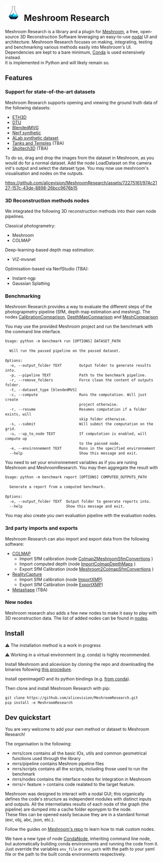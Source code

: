  # ![](./assets/logo-inline.png) Meshroom Research 

Meshroom Research is a library and a plugin for [Meshroom](https://alicevision.org/#meshroom), a free, open-source 3D Reconstruction Software leveraging an easy-to-use [nodal](https://en.wikipedia.org/wiki/Node_graph_architecture) UI and architecture.
Meshroom Research focuses on making, integrating, testing and benchmarking various methods easily into Meshroom's UI.
Dependencies are kept to a bare minimum, [Conda](https://conda.io/projects/conda/en/latest/user-guide/install/index.html) is used extensively instead.  
It is implemented in Python and will likely remain so.

## Features 

### Support for state-of-the-art datasets

Meshroom Research supports opening and viewing the ground truth data of the following datasets:

- [ETH3D](https://www.eth3d.net/overview)
- [DTU](https://roboimagedata.compute.dtu.dk/?page_id=36)
- [BlendedMVG](https://github.com/YoYo000/BlendedMVS)
- [Nerf synthetic](https://www.matthewtancik.com/nerf)
- [ALab synthetic dataset](https://github.com/alicevision/MeshroomResearch/tree/main/alab_dataset)
- [Tanks and Temples](https://www.tanksandtemples.org/) (TBA)
- [Skoltech3D](https://github.com/Skoltech-3D/sk3d_data) (TBA)


To do so, drag and drop the images from the dataset in Meshroom, as you would do for a normal dataset. 
Add the node LoadDataset on the camera init's output and select the dataset type.
You may now use meshroom's visualisation and nodes on the outputs. 

https://github.com/alicevision/MeshroomResearch/assets/72275161/974c2127-157c-43de-8898-26bcc9676b15

### 3D Reconstruction methods nodes

We integrated the following 3D reconstruction methods into their own node pipelines.

Classical photogrametry:
  - Meshroom
  - COLMAP

Deep-learning-based depth map estimation:
  - VIZ-mvsnet

Optimisation-based via NerfStudio  (TBA):
  - Instant-ngp
  - Gaussian Splatting

### Benchmarking

Meshroom Research provides a way to evaluate the different steps of the photograpmetry pipeline (SfM, depth map estimation and meshing).
The nodes [CalibrationComparison](https://github.com/alicevision/MeshroomResearch/blob/main/mrrs/nodes/benchmark/CalibrationComparison.py), [DepthMapComparison](https://github.com/alicevision/MeshroomResearch/blob/main/mrrs/nodes/benchmark/DepthMapComparison.py) and [MeshComparison](https://github.com/alicevision/MeshroomResearch/blob/main/mrrs/nodes/benchmark/MeshComparisonBaptise.py)

You may use the provided Meshroom project and run the benchmark with the command line interface.

```
Usage: python -m benchmark run [OPTIONS] DATASET_PATH

  Will run the passed pipeline on the passed dataset.

Options:
  -o, --output_folder TEXT        Output folder to generate results into.
  -p, --pipeline TEXT             Path to the benchmark pipeline.
  -r, --remove_folders            Force clean the content of outputs folder.
  -t, --dataset_type [blendedMVS]
  -c, --compute                   Runs the computation. Will just create
                                  project otherwise.
  -r, --resume                    Resumes computation if a folder exists, will
                                  skip folder otherwise.
  -s, --submit                    Will submit the computation on the grid.
  -u, --up_to_node TEXT           If computation is enabled, will compute up
                                  to the passed node.
  -e, --environnement TEXT        Runs in the specified environnement
  --help                          Show this message and exit.
```
You need to set your environnement variables as if you are runing Meshroom and MeshroomResearch.
You may then aggregate the result with
```
Usage: python -m benchmark report [OPTIONS] COMPUTED_OUTPUTS_PATH

  Generate a report from a computed benchmark.

Options:
  -o, --output_folder TEXT  Output folder to generate reports into.
  --help                    Show this message and exit.
```

You may also create you own evaluation pipeline with the evaluation nodes.

### 3rd party imports and exports

Meshroom Research can also import and export data from the following software:

- [COLMAP](https://colmap.github.io/)
  - Import SfM calibration (node [Colmap2MeshroomSfmConvertions](https://github.com/alicevision/MeshroomResearch/blob/main/mrrs/nodes/colmap/Colmap2MeshroomSfmConvertions.py) )
  - Import computed depth (node [ImportColmapDepthMaps](https://github.com/alicevision/MeshroomResearch/blob/main/mrrs/nodes/colmap/ImportColmapDepthMaps.py) )
  - Export SfM Calibration (node [Meshroom2ColmapSfmConvertions](https://github.com/alicevision/MeshroomResearch/blob/main/mrrs/nodes/colmap/Meshroom2ColmapSfmConvertions.py) )
- [RealityCapture](https://www.capturingreality.com/)
  - Import SfM calibration (node [ImportXMP](https://github.com/alicevision/MeshroomResearch/blob/main/mrrs/nodes/reality_capture/ImportXMP.py))
  - Export SfM Calibration (node [ExportXMP](https://github.com/alicevision/MeshroomResearch/blob/main/mrrs/nodes/reality_capture/ExportXMP.py))
- [Metashape](https://www.agisoft.com/) (TBA)

### New nodes

Meshroom research also adds a few new nodes to make it easy to play with 3D reconstruction data.
The list of added nodes can be found in [nodes](mrrs/nodes/README.md).

## Install

:warning: The installation method is a work in progress 

:warning: Working in a virtual environment (e.g. conda) is highly recommended.

Install Meshroom and alicevision  by cloning the repo and downloading the binaries following [this procedure](https://github.com/alicevision/Meshroom).

Install openimageIO and its python bindings (e.g. [from conda](https://anaconda.org/conda-forge/openimageio)).

Then clone and install Meshroom Research with pip:
```
git clone https://github.com/alicevision/MeshroomResearch.git
pip install -e MeshroomResearch
```

## Dev quickstart

You are very welcome to add your own method or dataset to Meshroom Research!

The organisation is the following:
- mrrs/core contains all the basic IOs, utils and common geometrical functions used through the library
- mrrs/pipeline contains Meshrom pipeline files
- mrrs/scripts contains all the scripts, including those used to run the benchmark
- mrrs/nodes contains the interface nodes for integration in Meshroom
- mrrs/< feature > contains code realated to the target feature.
  
Meshroom was designed to interact with a nodal GUI; this organically defines the code's structure as independent modules with distinct inputs and outputs. All the intermetiates results of each node of the graph (the pipeline) are dumped into a cache folder eponypm to the node.\
These files can be opened easily because they are in a standard format (exr, obj, abc, json, etc.).

Follow the guides on [Meshroom's repo](https://github.com/alicevision/Meshroom) to learn how to mak custom nodes.

We have a new type of node [CondaNode](https://github.com/alicevision/MeshroomResearch/blob/main/mrrs/core/CondaNode.py), inheriting command line node, but automatically building conda environments and running the code from it.
Just override the variables `env_file` or `env_path` with the path to your yaml file or the path to the built conda environments respectively. 



